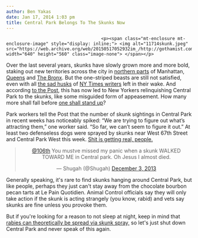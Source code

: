 ```yaml
---
author: Ben Yakas
date: Jan 17, 2014 1:03 pm
title: Central Park Belongs To The Skunks Now
---
```


	
										<p><span class="mt-enclosure mt-enclosure-image" style="display: inline;"> <img alt="11714skunk.jpeg" src="https://web.archive.org/web/20150517052932im_/http://gothamist.com/attachments/byakas/11714skunk.jpeg" width="640" height="560" class="image-none"> </span></p>

<p>Over the last several years, skunks have slowly grown more and more bold, staking out new territories across the city in <a href="https://web.archive.org/web/20150517052932/http://gothamist.com/2013/09/28/videos_skunks_love_hanging_out_in_u.php">northern parts</a> of Manhattan, <a href="https://web.archive.org/web/20150517052932/http://gothamist.com/2011/03/18/skunks_continue_their_invasion_of_n.php">Queens</a> and <a href="https://web.archive.org/web/20150517052932/http://gothamist.com/2010/01/20/bronx_residents_live_in_constant_fe.php">The Bronx</a>. But the one-striped beasts are still not satisfied, even with all <a href="https://web.archive.org/web/20150517052932/http://cityroom.blogs.nytimes.com/2010/09/02/a-more-odorous-invader-joins-the-party/?_php=true&amp;_type=blogs&amp;_r=0">the sad husks</a> of <a href="https://web.archive.org/web/20150517052932/http://gothamist.com/2009/09/27/skunks_invade_manhattan.php">NY Times writers</a> left in their wake. And according <a href="https://web.archive.org/web/20150517052932/http://nypost.com/2014/01/17/skunks-on-the-rise-in-central-park/">to the Post</a>, this has now led to New Yorkers relinquishing Central Park to the skunks, like some misguided form of appeasement. How many more shall fall before <a href="https://web.archive.org/web/20150517052932/http://en.wikipedia.org/wiki/Great_Horned_Owl">one shall stand up</a>?</p>

<p>Park workers tell the Post that the number of skunk sightings in Central Park in recent weeks has noticeably spiked: &#x201C;We are trying to figure out what&#x2019;s attracting them,&#x201D; one worker said. &#x201C;So far, we can&#x2019;t seem to figure it out.&#x201D; At least two defenseless dogs were sprayed by skunks near West 67th Street and Central Park West this week. <a href="https://web.archive.org/web/20150517052932/https://www.youtube.com/watch?v=uvqJ1mTkEuY">Shit is getting real, people.</a></p>

<center><blockquote class="twitter-tweet" lang="en"><p><a href="https://web.archive.org/web/20150517052932/https://twitter.com/106th">@106th</a> You mustve missed my panic when a skunk WALKED TOWARD ME in Central park. Oh Jesus I almost died.</p>&#x2014; Shugah (@Shugah) <a href="https://web.archive.org/web/20150517052932/https://twitter.com/Shugah/statuses/407771094464991233">December 3, 2013</a></blockquote>
<script async src="//web.archive.org/web/20150517052932js_/http://platform.twitter.com/widgets.js" charset="utf-8"></script></center>

<p>Generally speaking, it&apos;s rare to find skunks hanging around Central Park, but like people, perhaps they just can&apos;t stay away from the chocolate bourbon pecan tarts at Le Pain Quotidien. Animal Control officials say they will only take action if the skunk is acting strangely (you know, rabid) and vets say skunks are fine unless you provoke them. </p>

<p>But if you&apos;re looking for a reason to not sleep at night, keep in mind that <a href="https://web.archive.org/web/20150517052932/http://www.nyc.gov/html/doh/html/diseases/cdrab-cp.shtml">rabies can theoretically be spread via skunk spray,</a> so let&apos;s just shut down Central Park and never speak of this again.</p>					
										
									
				